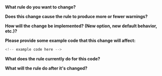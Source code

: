 **What rule do you want to change?**


**Does this change cause the rule to produce more or fewer warnings?**


**How will the change be implemented? (New option, new default behavior, etc.)?**


**Please provide some example code that this change will affect:**

```js
<!-- example code here -->
```

**What does the rule currently do for this code?**


**What will the rule do after it's changed?**
